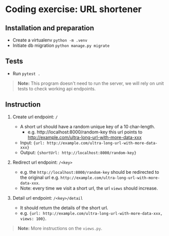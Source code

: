 # Coding exercise: URL shortener

## Installation and preparation

- Create a virtualenv `python -m .venv`
- Initiate db migration `python manage.py migrate`

## Tests

- Run `pytest .`

> **Note:** This program doesn't need to run the server, we will rely on unit tests to check working api endpoints.

## Instruction

1. Create url endpoint: `/`
    - A short url should have a random unique key of a 10 char-length.
        - e.g. http://localhost:8000/random-key this url points to http://example.com/ultra-long-url-with-more-data-xxx
    - Input: `{url: http://example.com/ultra-long-url-with-more-data-xxx}`
    - Output: `{shortUrl: http://localhost:8000/random-key}`

1. Redirect url endpoint: `/<key>`
    - e.g. the `http://localhost:8000/random-key` should be redirected to the original url e.g. `http://example.com/ultra-long-url-with-more-data-xxx`.
    - Note: every time we visit a short url, the url `views` should increase.

1. Detail url endpoint: `/<key>/detail`
    - It should return the details of the short url.
    - e.g. `{url: http://example.com/ultra-long-url-with-more-data-xxx, views: 100}`. 

> **Note:** More instructions on the `views.py`.
